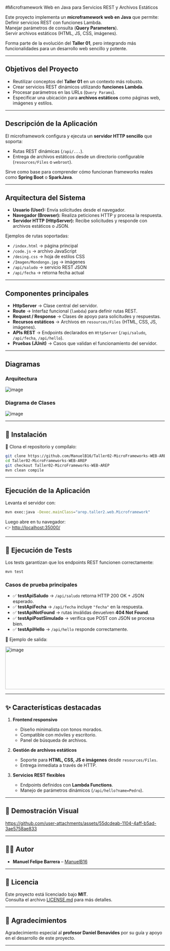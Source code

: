 
#Microframework Web en Java para Servicios REST y Archivos Estáticos

Este proyecto implementa un **microframework web en Java** que permite:
Definir servicios REST con funciones Lambda.  
Manejar parámetros de consulta (**Query Parameters**).  
Servir archivos estáticos (HTML, JS, CSS, imágenes).  

Forma parte de la evolución del **Taller 01**, pero integrando más funcionalidades para un desarrollo web sencillo y potente.

---

## Objetivos del Proyecto
- Reutilizar conceptos del **Taller 01** en un contexto más robusto.  
- Crear servicios REST dinámicos utilizando **funciones Lambda**.  
- Procesar parámetros en las URLs (`Query Params`).  
- Especificar una ubicación para **archivos estáticos** como páginas web, imágenes y estilos.  

---

## Descripción de la Aplicación

El microframework configura y ejecuta un **servidor HTTP sencillo** que soporta:  
- Rutas REST dinámicas (`/api/...`).  
- Entrega de archivos estáticos desde un directorio configurable (`resources/Files` o `webroot`).  

Sirve como base para comprender cómo funcionan frameworks reales como **Spring Boot** o **SparkJava**.

---

## Arquitectura del Sistema

- **Usuario (User):** Envía solicitudes desde el navegador.  
- **Navegador (Browser):** Realiza peticiones HTTP y procesa la respuesta.  
- **Servidor HTTP (HttpServer):** Recibe solicitudes y responde con archivos estáticos o JSON.  

Ejemplos de rutas soportadas:
- `/index.html` → página principal  
- `/code.js` → archivo JavaScript  
- `/desing.css` → hoja de estilos CSS  
- `/Imagen/Mondongo.jpg` → imágenes  
- `/api/saludo` → servicio REST JSON  
- `/api/fecha` → retorna fecha actual  

---

## Componentes principales

- **HttpServer** → Clase central del servidor.  
- **Route** → Interfaz funcional (`lambda`) para definir rutas REST.  
- **Request / Response** → Clases de apoyo para solicitudes y respuestas.  
- **Recursos estáticos** → Archivos en `resources/Files` (HTML, CSS, JS, imágenes).  
- **APIs REST** → Endpoints declarados en `HttpServer` (`/api/saludo`, `/api/fecha`, `/api/hello`).  
- **Pruebas (JUnit)** → Casos que validan el funcionamiento del servidor.  

---

## Diagramas

### Arquitectura
![image](https://github.com/user-attachments/assets/ee3336ae-1ca3-40f2-883f-e43ccb439cce)

### Diagrama de Clases
![image](https://github.com/user-attachments/assets/26319417-3811-4ad4-8b30-28ff1de7ccc5)

---

## 🚀 Instalación

🔧 Clona el repositorio y compílalo:

```bash
git clone https://github.com/ManuelB16/Taller02-MicroFrameworks-WEB-AREP
cd Taller02-MicroFrameworks-WEB-AREP
git checkout Taller02-MicroFrameworks-WEB-AREP
mvn clean compile
```

---

## Ejecución de la Aplicación

Levanta el servidor con:

```bash
mvn exec:java -Dexec.mainClass="arep.taller2.web.Microframework"
```

Luego abre en tu navegador:  
👉 [http://localhost:35000/](http://localhost:35000/)  

---

## 🧪 Ejecución de Tests

Los tests garantizan que los endpoints REST funcionen correctamente:  

```bash
mvn test
```

### Casos de prueba principales
- ✅ **testApiSaludo** → `/api/saludo` retorna HTTP 200 OK + JSON esperado.  
- ✅ **testApiFecha** → `/api/fecha` incluye `"fecha"` en la respuesta.  
- ✅ **testApiNotFound** → rutas inválidas devuelven **404 Not Found**.  
- ✅ **testApiPostSimulado** → verifica que POST con JSON se procesa bien.  
- ✅ **testApiHello** → `/api/hello` responde correctamente.  

📌 Ejemplo de salida:

<img width="746" height="135" alt="image" src="https://github.com/user-attachments/assets/f0cae16f-5e6b-4241-a0bf-d32bf35d283f" />

---

## ✨ Características destacadas

1. **Frontend responsivo**  
   - Diseño minimalista con tonos morados.  
   - Compatible con móviles y escritorio.  
   - Panel de búsqueda de archivos.  

2. **Gestión de archivos estáticos**  
   - Soporte para **HTML, CSS, JS e imágenes** desde `resources/Files`.  
   - Entrega inmediata a través de HTTP.  

3. **Servicios REST flexibles**  
   - Endpoints definidos con **Lambda Functions**.  
   - Manejo de parámetros dinámicos (`/api/hello?name=Pedro`).  

---

## 🧩 Demostración Visual

https://github.com/user-attachments/assets/55dcdeab-1104-4aff-b5ad-3ae5758ae833

---

## 👨‍💻 Autor

- **Manuel Felipe Barrera** – [ManuelB16](https://github.com/ManuelB16)  

---

## 📜 Licencia
Este proyecto está licenciado bajo **MIT**.  
Consulta el archivo [LICENSE.md](LICENSE.md) para más detalles.  

---

## 🙌 Agradecimientos
Agradecimiento especial al **profesor Daniel Benavides** por su guía y apoyo en el desarrollo de este proyecto.  

---
```
